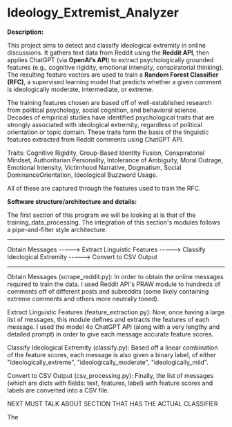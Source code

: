 # Ideology_Extremist_Analyzer

**Description:**

This project aims to detect and classify ideological extremity in online discussions. It gathers text data from Reddit using the **Reddit API**, then applies ChatGPT (via **OpenAI’s API**) to extract psychologically grounded features (e.g., cognitive rigidity, emotional intensity, conspiratorial thinking). The resulting feature vectors are used to train a **Random Forest Classifier (RFC)**, a supervised learning model that predicts whether a given comment is ideologically moderate, intermediate, or extreme.

The training features chosen are based off of well-established research from political psychology, social cognition, and behavioral science. Decades of empirical studies have identified psychological traits that are strongly associated with ideological extremity, regardless of political orientation or topic domain. These traits form the basis of the linguistic features extracted from Reddit comments using ChatGPT API.

Traits: Cognitive Rigidity, Group-Based Identity Fusion, Conspiratorial Mindset, Authoritarian Personality, Intolerance of Ambiguity, Moral Outrage, Emotional Intensity, Victimhood Narrative, Dogmatism, Social DominanceOrientation, Ideological Buzzword Usage.

All of these are captured through the features used to train the RFC.

**Software structure/architecture and details:**

The first section of this program we will be looking at is that of the training_data_processing. The integration of this section's modules follows a pipe-and-filter style architecture.

----------------------------------------------------------------------------------------------------------------------------


Obtain Messages -----> Extract Linguistic Features -----> Classify Ideological Extremity -----> Convert to CSV Output


----------------------------------------------------------------------------------------------------------------------------

Obtain Messages (scrape_reddit.py):
In order to obtain the online messages required to train the data. I used Reddit API's PRAW module to hundreds of comments off of different posts and subreddits (some likely containing extreme comments and others more neutrally toned).

Extract Linguistic Features (feature_extraction.py):
Now, once having a large list of messages, this module defines and extracts the features of each message. I used the model 4o ChatGPT API (along with a very lengthy and detailed prompt) in order to give each message accurate feature scores.

Classify Ideological Extremity (classify.py):
Based off a linear combination of the feature scores, each message is also given a binary label, of either "ideologically_extreme", "ideologically_moderate", "ideologically_mild".

Convert to CSV Output (csv_processing.py):
Finally, the list of messages (which are dicts with fields: text, features, label) with feature scores and labels are converted into a CSV file.


NEXT MUST TALK ABOUT SECTION THAT HAS THE ACTUAL CLASSIFIER

The 
